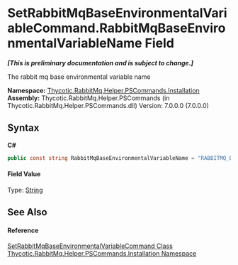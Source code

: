 # SetRabbitMqBaseEnvironmentalVariableCommand.RabbitMqBaseEnvironmentalVariableName Field
 _**\[This is preliminary documentation and is subject to change.\]**_

The rabbit mq base environmental variable name

**Namespace:**&nbsp;<a href="N_Thycotic_RabbitMq_Helper_PSCommands_Installation">Thycotic.RabbitMq.Helper.PSCommands.Installation</a><br />**Assembly:**&nbsp;Thycotic.RabbitMq.Helper.PSCommands (in Thycotic.RabbitMq.Helper.PSCommands.dll) Version: 7.0.0.0 (7.0.0.0)

## Syntax

**C#**<br />
``` C#
public const string RabbitMqBaseEnvironmentalVariableName = "RABBITMQ_BASE"
```


#### Field Value
Type: <a href="http://msdn2.microsoft.com/en-us/library/s1wwdcbf" target="_blank">String</a>

## See Also


#### Reference
<a href="T_Thycotic_RabbitMq_Helper_PSCommands_Installation_SetRabbitMqBaseEnvironmentalVariableCommand">SetRabbitMqBaseEnvironmentalVariableCommand Class</a><br /><a href="N_Thycotic_RabbitMq_Helper_PSCommands_Installation">Thycotic.RabbitMq.Helper.PSCommands.Installation Namespace</a><br />